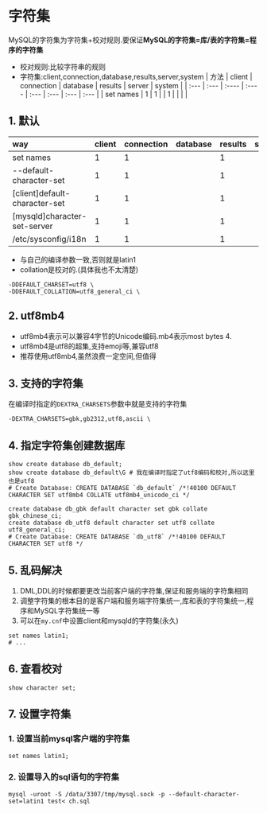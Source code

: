 # 字符集
MySQL的字符集为字符集+校对规则.要保证**MySQL的字符集=库/表的字符集=程序的字符集**
+ 校对规则:比较字符串的规则
+ 字符集:client,connection,database,results,server,system
| 方法 | client | connection | database | results | server | system |
| :--- | :--- | :---- | :---- | :--- | :--- | :--- | :--- |
| set names | 1 | 1 |  | 1 |  |  |  |
## 1. 默认
| way       | client | connection | database | results | server | system |
| :---      | :---   |  :----     | :----    | :---    | :---   | :---   | 
| set names | 1      | 1          |          |       1 |        |        | 
| --default-character-set | 1      | 1          |          |       1 |        |        | 
| \[client\]default-character-set | 1      | 1          |          |       1 |        |        | 
| \[mysqld\]character-set-server | 1      | 1          |          |       1 |        |        | 
| /etc/sysconfig/i18n | 1      | 1          |          |       1 |        |        | 

+ 与自己的编译参数一致,否则就是latin1
+ collation是校对的.(具体我也不太清楚)
```
-DDEFAULT_CHARSET=utf8 \
-DDEFAULT_COLLATION=utf8_general_ci \
```
## 2. utf8mb4
+ utf8mb4表示可以兼容4字节的Unicode编码.mb4表示most bytes 4.
+ utf8mb4是utf8的超集,支持emoji等,兼容utf8
+ 推荐使用utf8mb4,虽然浪费一定空间,但值得
## 3. 支持的字符集
在编译时指定的`DEXTRA_CHARSETS`参数中就是支持的字符集
```
-DEXTRA_CHARSETS=gbk,gb2312,utf8,ascii \
```
## 4. 指定字符集创建数据库
```
show create database db_default;
show create database db_default\G # 我在编译时指定了utf8编码和校对,所以这里也是utf8
# Create Database: CREATE DATABASE `db_default` /*!40100 DEFAULT CHARACTER SET utf8mb4 COLLATE utf8mb4_unicode_ci */

create database db_gbk default character set gbk collate gbk_chinese_ci;
create database db_utf8 default character set utf8 collate utf8_general_ci;
# Create Database: CREATE DATABASE `db_utf8` /*!40100 DEFAULT CHARACTER SET utf8 */
```
## 5. 乱码解决
1. DML,DDL的时候都要更改当前客户端的字符集,保证和服务端的字符集相同
2. 调整字符集的根本目的是客户端和服务端字符集统一,库和表的字符集统一,程序和MySQL字符集统一等
3. 可以在`my.cnf`中设置client和mysqld的字符集(永久)
```
set names latin1; 
# ...
```
## 6. 查看校对
```
show character set;
```
## 7. 设置字符集
### 1. 设置当前mysql客户端的字符集
```
set names latin1; 
```
### 2. 设置导入的sql语句的字符集
```
mysql -uroot -S /data/3307/tmp/mysql.sock -p --default-character-set=latin1 test< ch.sql
```
